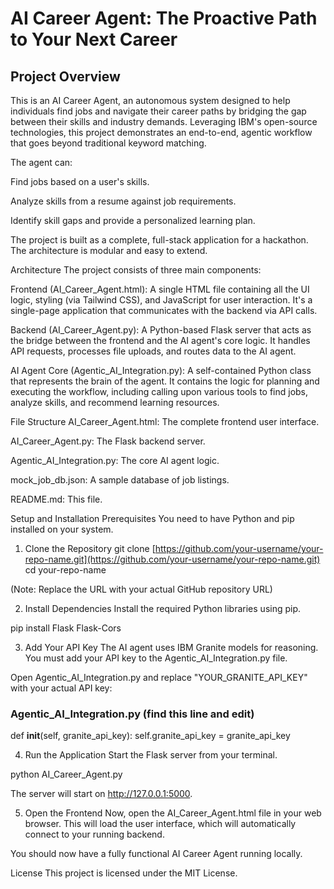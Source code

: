 # AI Career Agent: The Proactive Path to Your Next Career

## Project Overview
This is an AI Career Agent, an autonomous system designed to help individuals find jobs and navigate their career paths by bridging the gap between their skills and industry demands. Leveraging IBM's open-source technologies, this project demonstrates an end-to-end, agentic workflow that goes beyond traditional keyword matching.

The agent can:

Find jobs based on a user's skills.

Analyze skills from a resume against job requirements.

Identify skill gaps and provide a personalized learning plan.

The project is built as a complete, full-stack application for a hackathon. The architecture is modular and easy to extend.

Architecture
The project consists of three main components:

Frontend (AI_Career_Agent.html): A single HTML file containing all the UI logic, styling (via Tailwind CSS), and JavaScript for user interaction. It's a single-page application that communicates with the backend via API calls.

Backend (AI_Career_Agent.py): A Python-based Flask server that acts as the bridge between the frontend and the AI agent's core logic. It handles API requests, processes file uploads, and routes data to the AI agent.

AI Agent Core (Agentic_AI_Integration.py): A self-contained Python class that represents the brain of the agent. It contains the logic for planning and executing the workflow, including calling upon various tools to find jobs, analyze skills, and recommend learning resources.

File Structure
AI_Career_Agent.html: The complete frontend user interface.

AI_Career_Agent.py: The Flask backend server.

Agentic_AI_Integration.py: The core AI agent logic.

mock_job_db.json: A sample database of job listings.

README.md: This file.

Setup and Installation
Prerequisites
You need to have Python and pip installed on your system.

1. Clone the Repository
git clone [https://github.com/your-username/your-repo-name.git](https://github.com/your-username/your-repo-name.git)
cd your-repo-name


(Note: Replace the URL with your actual GitHub repository URL)

2. Install Dependencies
Install the required Python libraries using pip.

pip install Flask Flask-Cors


3. Add Your API Key
The AI agent uses IBM Granite models for reasoning. You must add your API key to the Agentic_AI_Integration.py file.

Open Agentic_AI_Integration.py and replace "YOUR_GRANITE_API_KEY" with your actual API key:

### Agentic_AI_Integration.py (find this line and edit)
def __init__(self, granite_api_key):
    self.granite_api_key = granite_api_key


4. Run the Application
Start the Flask server from your terminal.

python AI_Career_Agent.py


The server will start on http://127.0.0.1:5000.

5. Open the Frontend
Now, open the AI_Career_Agent.html file in your web browser. This will load the user interface, which will automatically connect to your running backend.

You should now have a fully functional AI Career Agent running locally.

License
This project is licensed under the MIT License.
